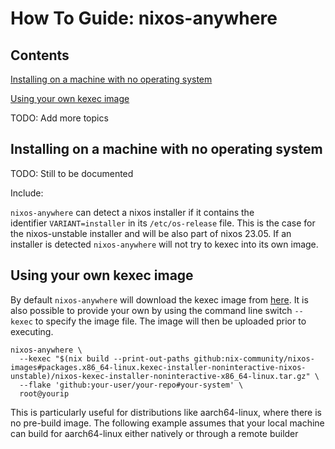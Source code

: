 # How To Guide: nixos-anywhere

## Contents

[Installing on a machine with no operating system](installing-on-a-machine-with-no-operating-system)

[Using your own kexec image](using-your-own-kexec-image)

TODO: Add more topics

## Installing on a machine with no operating system

TODO: Still to be documented

Include: 

`nixos-anywhere` can detect a nixos installer if it contains the identifier `VARIANT=installer` in its `/etc/os-release` file. This is the case for the nixos-unstable installer and will be also part of nixos 23.05. If an installer is detected `nixos-anywhere` will not try to kexec into its own image.

## Using your own kexec image

By default `nixos-anywhere` will download the kexec image from [here](https://github.com/nix-community/nixos-images#kexec-tarballs). It is also possible to provide your own by using the command line switch `--kexec` to specify the image file. The image will then be uploaded prior to executing.

```
nixos-anywhere \
  --kexec "$(nix build --print-out-paths github:nix-community/nixos-images#packages.x86_64-linux.kexec-installer-noninteractive-nixos-unstable)/nixos-kexec-installer-noninteractive-x86_64-linux.tar.gz" \
  --flake 'github:your-user/your-repo#your-system' \
  root@yourip
```

This is particularly useful for distributions like aarch64-linux, where there is no pre-build image. The following example assumes that your local machine can build for aarch64-linux either natively or through a remote builder

```

```


